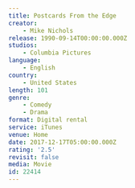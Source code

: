 ```yaml
---
title: Postcards From the Edge
creator:
    - Mike Nichols
release: 1990-09-14T00:00:00.000Z
studios:
    - Columbia Pictures
language:
    - English
country:
    - United States
length: 101
genre:
    - Comedy
    - Drama
format: Digital rental
service: iTunes
venue: Home
date: 2017-12-17T05:00:00.000Z
rating: '2.5'
revisit: false
media: Movie
id: 22414
---
```



